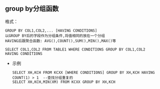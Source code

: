 ## group by分组函数

格式：

```plsql
GROUP BY COL1,COL2,... [HAVING CONDITIONS]
以GROUP BY后的字段作为分组条件,将值相同的放在一个分组
HAVING后跟聚合函数: AVG(),COUNT(),SUM(),MIN(),MAX()等
```

```PLSQL
SELECT COL1,COL2 FROM TABLE1 WHERE CONDITIONS GROUP BY COL1,COL2 HAVING CONDITIONS
```

- 示例

  ```plsql
  SELECT XH,KCH FROM KCXX [WHERE CONDITIONS] GROUP BY XH,KCH HAVING COUNT(1) > 1  --查找分组重复的
  SELECT XH,KCH,MIN(XM) FROM KCXX GROUP BY XH,KCH 
  ```

  